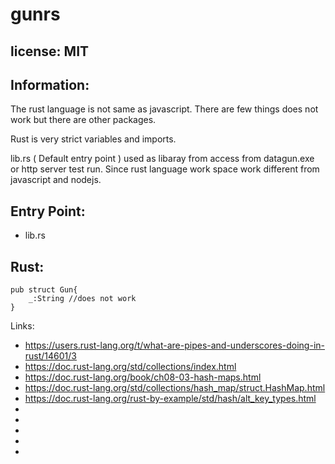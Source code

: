 # gunrs

## license: MIT

## Information:
 The rust language is not same as javascript. There are few things does not work but there are other packages.

 Rust is very strict variables and imports.

 lib.rs ( Default entry point ) used as libaray from access from datagun.exe or http server test run. Since rust language work space work different from javascript and nodejs.

## Entry Point:
 * lib.rs

## Rust:
```
pub struct Gun{
    _:String //does not work
}

```

Links:
 * https://users.rust-lang.org/t/what-are-pipes-and-underscores-doing-in-rust/14601/3
 * https://doc.rust-lang.org/std/collections/index.html
 * https://doc.rust-lang.org/book/ch08-03-hash-maps.html
 * https://doc.rust-lang.org/std/collections/hash_map/struct.HashMap.html
 * https://doc.rust-lang.org/rust-by-example/std/hash/alt_key_types.html
 * 
 * 
 * 
 * 
 * 
